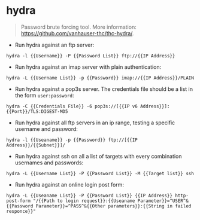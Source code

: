 # hydra

> Password brute forcing tool.
> More information: <https://github.com/vanhauser-thc/thc-hydra/>.

- Run hydra against an ftp server:

`hydra -l {{Username}} -P {{Password List}} ftp://{{IP Address}}`

- Run hydra against an imap server with plain authentication:

`hydra -L {{Username List}} -p {{Password}} imap://{{IP Address}}/PLAIN`

- Run hydra against a pop3s server. The credentials file should be a list in the form `user:password`:

`hydra -C {{Credentials File}} -6 pop3s://[{{IP v6 Address}}]:{{Port}}/TLS:DIGEST-MD5`

- Run hydra against all ftp servers in an ip range, testing a specific username and password:

`hydra -l {{Useaname}} -p {{Password}} ftp://[{{IP Address}}/{{Subnet}}]/`

- Run hydra against ssh on all a list of targets with every combination usernames and passwords:

`hydra -L {{Username List}} -P {{Password List}} -M {{Target list}} ssh`

- Run hydra against an online login post form:

`hydra -L {{Useaname List}} -P {{Password List}} {{IP Address}} http-post-form "/{{Path to login request}}:{{Useaname Parameter}}=^USER^&{{Password Parameter}}=^PASS^&{{Other parameters}}:{{String in failed responce}}"`
